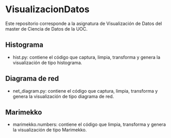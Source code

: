 # VisualizacionDatos

Este repositorio corresponde a la asignatura de Visualización de Datos del master de Ciencia de Datos de la UOC.

## Histograma

- hist.py: contiene el código que captura, limpia, transforma y genera la visualización de tipo histograma.

## Diagrama de red

- net_diagram.py: contiene el código que captura, limpia, transforma y genera la visualización de tipo diagrama de red.

## Marimekko

- marimekko.numbers: contiene el código que limpia, transforma y genera la visualización de tipo Marimekko.